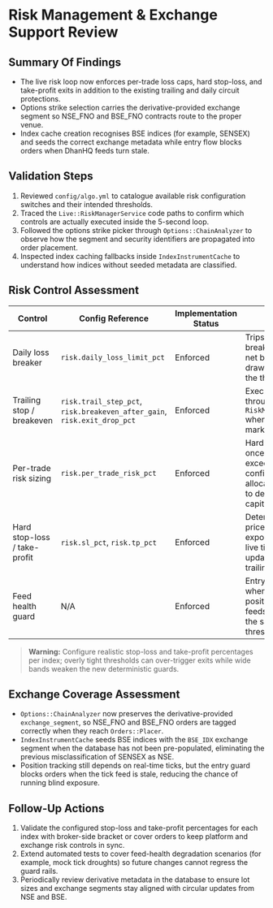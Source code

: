 # Risk Management & Exchange Support Review

## Summary Of Findings
- The live risk loop now enforces per-trade loss caps, hard stop-loss, and take-profit
  exits in addition to the existing trailing and daily circuit protections.
- Options strike selection carries the derivative-provided exchange segment so NSE_FNO
  and BSE_FNO contracts route to the proper venue.
- Index cache creation recognises BSE indices (for example, SENSEX) and seeds the
  correct exchange metadata while entry flow blocks orders when DhanHQ feeds turn stale.

## Validation Steps
1. Reviewed `config/algo.yml` to catalogue available risk configuration switches and
   their intended thresholds.
2. Traced the `Live::RiskManagerService` code paths to confirm which controls are
   actually executed inside the 5-second loop.
3. Followed the options strike picker through `Options::ChainAnalyzer` to observe how
   the segment and security identifiers are propagated into order placement.
4. Inspected index caching fallbacks inside `IndexInstrumentCache` to understand how
   indices without seeded metadata are classified.

## Risk Control Assessment
| Control | Config Reference | Implementation Status | Notes |
| --- | --- | --- | --- |
| Daily loss breaker | `risk.daily_loss_limit_pct` | Enforced | Trips the circuit breaker when the net balance drawdown exceeds the threshold. |
| Trailing stop / breakeven | `risk.trail_step_pct`, `risk.breakeven_after_gain`, `risk.exit_drop_pct` | Enforced | Executes exits through `RiskManagerService` when high-water marks roll over. |
| Per-trade risk sizing | `risk.per_trade_risk_pct` | Enforced | Hard exits trigger once realised loss exceeds the configured allocation relative to deployed capital. |
| Hard stop-loss / take-profit | `risk.sl_pct`, `risk.tp_pct` | Enforced | Deterministic exit prices terminate exposure even if live ticks stop updating the trailing logic. |
| Feed health guard | N/A | Enforced | Entry flow raises when funds, positions, or tick feeds fall behind the safety thresholds. |

> **Warning:** Configure realistic stop-loss and take-profit percentages per index; overly
> tight thresholds can over-trigger exits while wide bands weaken the new deterministic
> guards.

## Exchange Coverage Assessment
- `Options::ChainAnalyzer` now preserves the derivative-provided `exchange_segment`, so
  NSE_FNO and BSE_FNO orders are tagged correctly when they reach `Orders::Placer`.
- `IndexInstrumentCache` seeds BSE indices with the `BSE_IDX` exchange segment when the
  database has not been pre-populated, eliminating the previous misclassification of
  SENSEX as NSE.
- Position tracking still depends on real-time ticks, but the entry guard blocks orders
  when the tick feed is stale, reducing the chance of running blind exposure.

## Follow-Up Actions
1. Validate the configured stop-loss and take-profit percentages for each index with
   broker-side bracket or cover orders to keep platform and exchange risk controls in
   sync.
2. Extend automated tests to cover feed-health degradation scenarios (for example, mock
   tick droughts) so future changes cannot regress the guard rails.
3. Periodically review derivative metadata in the database to ensure lot sizes and
   exchange segments stay aligned with circular updates from NSE and BSE.
